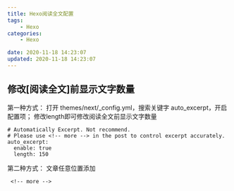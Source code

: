 ```yaml
---
title: Hexo阅读全文配置
tags: 
	- Hexo
categories: 
	- Hexo

date: 2020-11-18 14:23:07
updated: 2020-11-18 14:23:07
---
```


## <span id="inline-blue">修改[阅读全文]前显示文字数量</span>
第一种方式：
打开 themes/next/_config.yml，搜索关键字 auto_excerpt，开启配置项； 修改length即可修改阅读全文前显示文字数量
```shell
# Automatically Excerpt. Not recommend.
# Please use <!-- more --> in the post to control excerpt accurately.
auto_excerpt:
  enable: true
  length: 150
```

第二种方式：
文章任意位置添加
```shell
 <!-- more -->
```








